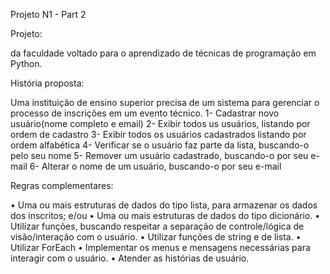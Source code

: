  Projeto N1 - Part 2
 
 Projeto:
 
 da faculdade voltado para o aprendizado de técnicas de programação em Python.

 História proposta:
 
 Uma instituição de ensino superior precisa de um sistema para gerenciar o processo de inscrições em  um evento técnico. 
 1- Cadastrar novo usuário(nome completo e email)
 2- Exibir todos us usuários, listando por ordem de cadastro
 3- Exibir todos os usuários cadastrados listando por ordem alfabética
 4- Verificar se o usuário faz parte da lista, buscando-o pelo seu nome
 5- Remover um usuário cadastrado, buscando-o por seu e-mail
 6- Alterar o nome de um usuário, buscando-o por seu e-mail
 
 Regras complementares:

• Uma ou mais estruturas de dados do tipo lista, para armazenar os dados dos inscritos; e/ou
• Uma ou mais estruturas de dados do tipo dicionário.
• Utilizar funções, buscando respeitar a separação de controle/lógica de visão/interação com o 
  usuário.
• Utilizar funções de string e de lista.
• Utilizar ForEach
• Implementar os menus e mensagens necessárias para interagir com o usuário.
• Atender as histórias de usuário.


 

